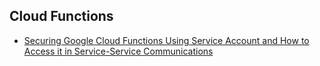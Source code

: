 ## Cloud Functions

- [Securing Google Cloud Functions Using Service Account and How to Access it in Service-Service Communications](securing-cloudfunctions.md)
